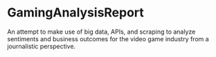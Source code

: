 # GamingAnalysisReport
 An attempt to make use of big data, APIs, and scraping to analyze sentiments and business outcomes for the video game industry from a journalistic perspective.
